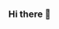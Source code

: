 ### Hi there 👋

<!--
**misbahofficial/misbahofficial** is a ✨ _special_ ✨ repository because its `README.md` (this file) appears on your GitHub profile.

Here are some ideas to get you started:

- 🔭 I’m currently working on Javascript
- 🌱 I’m currently learning Javascript Data Structures and Algorithm along with OOP
- 👯 I’m looking to collaborate on Front-end or JS based beginner level projects
- 🤔 I’m looking for help with Javascript and web development
- 💬 Ask me about HTML, CSS and JS
- 📫 How to reach me: misbahahmed018@gmail.com
- ⚡ Fun fact: I am currently enrolled in a Bachelor's (Mathematics) program at Murari Chand College, Sylhet, Bangladesh from where I got into the programming world!
